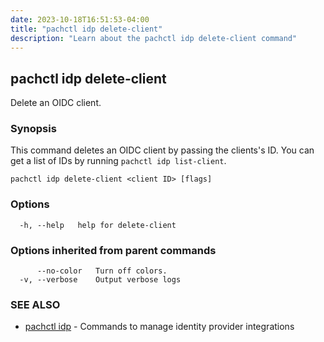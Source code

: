 ```yaml
---
date: 2023-10-18T16:51:53-04:00
title: "pachctl idp delete-client"
description: "Learn about the pachctl idp delete-client command"
---
```


## pachctl idp delete-client

Delete an OIDC client.

### Synopsis

This command deletes an OIDC client by passing the clients's ID. You can get a list of IDs by running `pachctl idp list-client`.

```
pachctl idp delete-client <client ID> [flags]
```

### Options

```
  -h, --help   help for delete-client
```

### Options inherited from parent commands

```
      --no-color   Turn off colors.
  -v, --verbose    Output verbose logs
```

### SEE ALSO

* [pachctl idp](../pachctl_idp)	 - Commands to manage identity provider integrations

